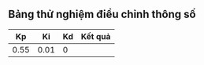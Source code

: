 

## Bảng thử nghiệm điều chỉnh thông số

| Kp   | Ki   | Kd  | Kết quả |
| ---  | ---  | --- | ---     |
| 0.55 | 0.01 | 0   |         |

